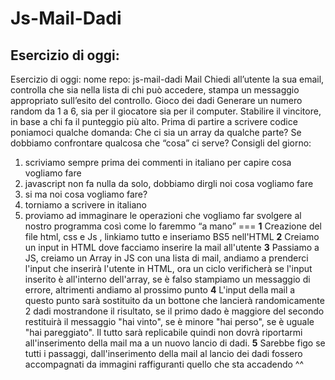 Js-Mail-Dadi
===
## Esercizio di oggi:
Esercizio di oggi:
nome repo: js-mail-dadi
Mail
Chiedi all’utente la sua email,
controlla che sia nella lista di chi può accedere,
stampa un messaggio appropriato sull’esito del controllo.
Gioco dei dadi
Generare un numero random da 1 a 6, sia per il giocatore sia per il computer.
Stabilire il vincitore, in base a chi fa il punteggio più alto.
Prima di partire a scrivere codice poniamoci qualche domanda:
Che ci sia un array da qualche parte?
Se dobbiamo confrontare qualcosa che “cosa” ci serve?
Consigli del giorno:
1. scriviamo sempre prima dei commenti in italiano per capire cosa vogliamo fare
2. javascript non fa nulla da solo, dobbiamo dirgli noi cosa vogliamo fare
3. si ma noi cosa vogliamo fare?
4. torniamo a scrivere in italiano
5. proviamo ad immaginare le operazioni che vogliamo far svolgere al nostro programma così come lo faremmo “a mano”
===
**1** Creazione del file html, css e Js , linkiamo tutto e inseriamo BS5 nell'HTML
**2** Creiamo un input in HTML dove facciamo inserire la mail all'utente
**3** Passiamo a JS, creiamo un Array in JS con una lista di mail, andiamo a prenderci l'input che inserirà l'utente in HTML, ora un ciclo verificherà se l'input inserito è all'interno dell'array, se è falso stampiamo un messaggio di errore, altrimenti andiamo al prossimo punto
**4** L'input della mail a questo punto sarà sostituito da un bottone che lancierà randomicamente 2 dadi mostrandone il risultato, se il primo dado è maggiore del secondo restituirà il messaggio "hai vinto", se è minore "hai perso", se è uguale "hai pareggiato". Il tutto sarà replicabile quindi non dovrà riportarmi all'inserimento della mail ma a un nuovo lancio di dadi.
**5** Sarebbe figo se tutti i passaggi, dall'inserimento della mail al lancio dei dadi fossero accompagnati da immagini raffiguranti quello che sta accadendo ^^